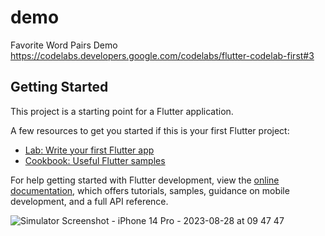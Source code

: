 # demo

Favorite Word Pairs Demo
https://codelabs.developers.google.com/codelabs/flutter-codelab-first#3

## Getting Started

This project is a starting point for a Flutter application.

A few resources to get you started if this is your first Flutter project:

- [Lab: Write your first Flutter app](https://docs.flutter.dev/get-started/codelab)
- [Cookbook: Useful Flutter samples](https://docs.flutter.dev/cookbook)

For help getting started with Flutter development, view the
[online documentation](https://docs.flutter.dev/), which offers tutorials,
samples, guidance on mobile development, and a full API reference.

![Simulator Screenshot - iPhone 14 Pro - 2023-08-28 at 09 47 47](https://github.com/gsitu322/flutterFavoriteWordPairs/assets/2780494/32ccb463-9e91-4107-a883-249b57c7e614)
